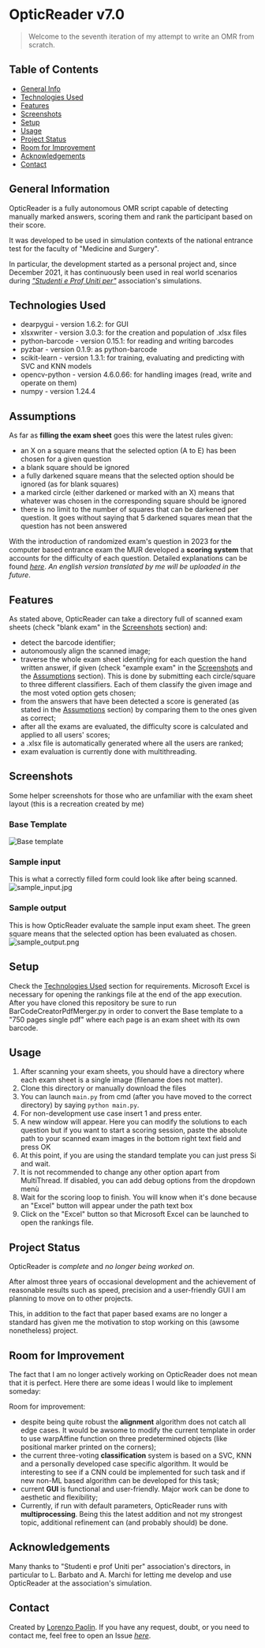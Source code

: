 # OpticReader v7.0
> Welcome to the seventh iteration of my attempt to write an OMR from scratch.

## Table of Contents
* [General Info](#general-information)
* [Technologies Used](#technologies-used)
* [Features](#features)
* [Screenshots](#screenshots)
* [Setup](#setup)
* [Usage](#usage)
* [Project Status](#project-status)
* [Room for Improvement](#room-for-improvement)
* [Acknowledgements](#acknowledgements)
* [Contact](#contact)
<!-- * [License](#license) -->


## General Information
OpticReader is a fully autonomous OMR script capable of detecting manually marked answers, scoring them and rank the 
participant based on their score. 

It was developed to be used in simulation contexts of the national entrance test for the faculty of 
"Medicine and Surgery". 

In particular, the development started as a personal project and, since December 2021, it has continuously been
used in real world scenarios during  [_"Studenti e Prof Uniti per"_](https://studentieprofunitiper.it/) association's 
simulations.


## Technologies Used
- dearpygui - version 1.6.2: for GUI
- xlsxwriter - version 3.0.3: for the creation and population of .xlsx files
- python-barcode - version 0.15.1: for reading and writing barcodes
- pyzbar - version 0.1.9: as python-barcode
- scikit-learn - version 1.3.1: for training, evaluating and predicting with SVC and KNN models 
- opencv-python - version 4.6.0.66: for handling images (read, write and operate on them)
- numpy - version 1.24.4

## Assumptions
As far as **filling the exam sheet** goes this were the latest rules given:
- an X on a square means that the selected option (A to E) has been chosen for a given question
- a blank square should be ignored
- a fully darkened square means that the selected option should be ignored (as for blank squares)
- a marked circle (either darkened or marked with an X) means that whatever was chosen in the corresponding square should be ignored
- there is no limit to the number of squares that can be darkened per question. It goes without saying that 5 darkened squares mean that the question has not been answered

With the introduction of randomized exam's question in 2023 for the computer based entrance exam the MUR developed a **scoring 
system** that accounts for the difficulty of each question. Detailed explanations can be found [_here_](https://www.mur.gov.it/sites/default/files/2022-09/Decreto%20Ministeriale%20n.%201107%20all.%202_valutazione%20delle%20prove%20e%20attribuzione%20dei%20punteggi.pdf). *An english version translated by me will be uploaded in the future*.

## Features
As stated above, OpticReader can take a directory full of scanned exam sheets (check "blank exam" in the 
[Screenshots](#screenshots) section) and:
- detect the barcode identifier;
- autonomously align the scanned image;
- traverse the whole exam sheet identifying for each question the hand written answer, if given (check "example exam" in the 
[Screenshots](#screenshots) and the [Assumptions](#Assumptions) section). This is done by submitting each circle/square to three different classifiers. Each of them classify the given image and the most voted option gets chosen;
- from the answers that have been detected a score is generated (as stated in the [Assumptions](#Assumptions) section) by comparing them to the ones given as correct;
- after all the exams are evaluated, the difficulty score is calculated and applied to all users' scores;
- a .xlsx file is automatically generated where all the users are ranked;
- exam evaluation is currently done with multithreading.

## Screenshots
Some helper screenshots for those who are unfamiliar with the exam sheet layout (this is a recreation created by me)
### Base Template
![Base template](screenshots%2Freduced_res_50QUES.png)
### Sample input
This is what a correctly filled form could look like after being scanned. 
![sample_input.jpg](screenshots%2Fsample_input.jpg) 
### Sample output
This is how OpticReader evaluate the sample input exam sheet. The green square means that the selected option has been evaluated as chosen.    
![sample_output.png](screenshots%2Fsample_output.png)

## Setup
Check the [Technologies Used](#technologies-used) section for requirements. Microsoft Excel is necessary for opening the rankings file at the end of the app execution.
After you have cloned this repository be sure to run BarCodeCreatorPdfMerger.py in order to convert the Base template to a "750 pages single pdf" where each page is an exam sheet with its own barcode.


## Usage
1. After scanning your exam sheets, you should have a directory where each exam sheet is a single image (filename does not matter). 
2. Clone this directory or manually download the files
3. You can launch `main.py` from cmd (after you have moved to the correct directory) by saying `python main.py`. 
4. For non-development use case insert 1 and press enter.
5. A new window will appear. Here you can modify the solutions to each question but if you want to start a scoring session, paste the absolute path to your scanned exam images in the bottom right text field and press OK
6. At this point, if you are using the standard template you can just press Si and wait. 
7. It is not recommended to change any other option apart from MultiThread. If disabled, you can add debug options from the dropdown menù
8. Wait for the scoring loop to finish. You will know when it's done because an "Excel" button will appear under the path text box
9. Click on the "Excel" button so that Microsoft Excel can be launched to open the rankings file.


## Project Status
OpticReader is _complete_ and _no longer being worked on_. 

After almost three years of occasional development and the 
achievement of reasonable results such as speed, precision and a user-friendly GUI I am planning to move on to other projects.

This, in addition to the fact that paper based exams are no longer a standard has given me the motivation to stop working on this (awsome nonetheless) project.

## Room for Improvement
The fact that I am no longer actively working on OpticReader does not mean that it is perfect. Here there are some ideas I would like to implement someday:

Room for improvement:
- despite being quite robust the **alignment** algorithm does not catch all edge cases. It would be awsome to modify the current template in order to use warpAffine function on three predetermined objects (like positional marker printed on the corners);
- the current three-voting **classification** system is based on a SVC, KNN and a personally developed case specific algorithm. It would be interesting to see if a CNN could be implemented for such task and if new non-ML based algorithm can be developed for this task;
- current **GUI** is functional and user-friendly. Major work can be done to aesthetic and flexibility;
- Currently, if run with default parameters, OpticReader runs with **multiprocessing**. Being this the latest addition and not my strongest topic, additional refinement can (and probably should) be done. 



## Acknowledgements
Many thanks to "Studenti e prof Uniti per" association's directors, in particular to L. Barbato and A. Marchi for letting me develop and use OpticReader at the association's simulation.


## Contact
Created by [Lorenzo Paolin](https://github.com/lorenzopol). If you have any request, doubt, or you need to contact me, feel free to open an Issue [*here*](https://github.com/lorenzopol/OpticReader-v7.0). 
